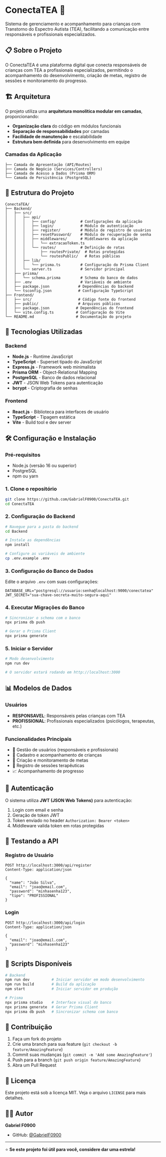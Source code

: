 # ConectaTEA 🧩

Sistema de gerenciamento e acompanhamento para crianças com Transtorno do Espectro Autista (TEA), facilitando a comunicação entre responsáveis e profissionais especializados.

## 📋 Sobre o Projeto

O ConectaTEA é uma plataforma digital que conecta responsáveis de crianças com TEA a profissionais especializados, permitindo o acompanhamento do desenvolvimento, criação de metas, registro de sessões e monitoramento do progresso.

## 🏗️ Arquitetura

O projeto utiliza uma **arquitetura monolítica modular em camadas**, proporcionando:

- **Organização clara** do código em módulos funcionais
- **Separação de responsabilidades** por camadas
- **Facilidade de manutenção** e escalabilidade
- **Estrutura bem definida** para desenvolvimento em equipe

### Camadas da Aplicação

```
├── Camada de Apresentação (API/Routes)
├── Camada de Negócio (Services/Controllers)
├── Camada de Acesso a Dados (Prisma ORM)
└── Camada de Persistência (PostgreSQL)
```

## 📁 Estrutura do Projeto

```
ConectaTEA/
├── Backend/
│   ├── src/
│   │   ├── api/
│   │   │   ├── config/           # Configurações da aplicação
│   │   │   ├── login/            # Módulo de autenticação
│   │   │   ├── register/         # Módulo de registro de usuários
│   │   │   ├── resetPassword/    # Módulo de recuperação de senha
│   │   │   ├── middlewares/      # Middlewares da aplicação
│   │   │   │   └── extracaoToken.ts
│   │   │   └── routes/           # Definição de rotas
│   │   │       ├── routesPrivate/  # Rotas protegidas
│   │   │       └── routesPublic/   # Rotas públicas
│   │   ├── lib/
│   │   │   └── prisma.ts         # Configuração do Prisma Client
│   │   └── server.ts             # Servidor principal
│   ├── prisma/
│   │   └── schema.prisma         # Schema do banco de dados
│   ├── .env                      # Variáveis de ambiente
│   ├── package.json             # Dependências do backend
│   └── tsconfig.json            # Configuração TypeScript
├── Frontend/
│   ├── src/                     # Código fonte do frontend
│   ├── public/                  # Arquivos públicos
│   ├── package.json            # Dependências do frontend
│   └── vite.config.ts          # Configuração do Vite
└── README.md                   # Documentação do projeto
```

## 🚀 Tecnologias Utilizadas

### Backend
- **Node.js** - Runtime JavaScript
- **TypeScript** - Superset tipado do JavaScript
- **Express.js** - Framework web minimalista
- **Prisma ORM** - Object-Relational Mapping
- **PostgreSQL** - Banco de dados relacional
- **JWT** - JSON Web Tokens para autenticação
- **bcrypt** - Criptografia de senhas

### Frontend
- **React.js** - Biblioteca para interfaces de usuário
- **TypeScript** - Tipagem estática
- **Vite** - Build tool e dev server

## 🛠️ Configuração e Instalação

### Pré-requisitos

- Node.js (versão 16 ou superior)
- PostgreSQL
- npm ou yarn

### 1. Clone o repositório

```bash
git clone https://github.com/GabrielF0900/ConectaTEA.git
cd ConectaTEA
```

### 2. Configuração do Backend

```bash
# Navegue para a pasta do backend
cd Backend

# Instale as dependências
npm install

# Configure as variáveis de ambiente
cp .env.example .env
```

### 3. Configuração do Banco de Dados

Edite o arquivo `.env` com suas configurações:

```env
DATABASE_URL="postgresql://usuario:senha@localhost:9000/conectatea"
JWT_SECRET="sua-chave-secreta-muito-segura-aqui"
```

### 4. Executar Migrações do Banco

```bash
# Sincronizar o schema com o banco
npx prisma db push

# Gerar o Prisma Client
npx prisma generate
```

### 5. Iniciar o Servidor

```bash
# Modo desenvolvimento
npm run dev

# O servidor estará rodando em http://localhost:3000
```

## 📊 Modelos de Dados

### Usuários
- **RESPONSAVEL**: Responsáveis pelas crianças com TEA
- **PROFISSIONAL**: Profissionais especializados (psicólogos, terapeutas, etc.)

### Funcionalidades Principais
- 👥 Gestão de usuários (responsáveis e profissionais)
- 👶 Cadastro e acompanhamento de crianças
- 🎯 Criação e monitoramento de metas
- 📝 Registro de sessões terapêuticas
- 📈 Acompanhamento de progresso

## 🔐 Autenticação

O sistema utiliza **JWT (JSON Web Tokens)** para autenticação:

1. Login com email e senha
2. Geração de token JWT
3. Token enviado no header `Authorization: Bearer <token>`
4. Middleware valida token em rotas protegidas

## 🧪 Testando a API

### Registro de Usuário
```http
POST http://localhost:3000/api/register
Content-Type: application/json

{
  "name": "João Silva",
  "email": "joao@email.com",
  "password": "minhasenha123",
  "tipo": "PROFISSIONAL"
}
```

### Login
```http
POST http://localhost:3000/api/login
Content-Type: application/json

{
  "email": "joao@email.com",
  "password": "minhasenha123"
}
```

## 📝 Scripts Disponíveis

```bash
# Backend
npm run dev          # Iniciar servidor em modo desenvolvimento
npm run build        # Build da aplicação
npm start            # Iniciar servidor em produção

# Prisma
npx prisma studio    # Interface visual do banco
npx prisma generate  # Gerar Prisma Client
npx prisma db push   # Sincronizar schema com banco
```

## 🤝 Contribuição

1. Faça um fork do projeto
2. Crie uma branch para sua feature (`git checkout -b feature/AmazingFeature`)
3. Commit suas mudanças (`git commit -m 'Add some AmazingFeature'`)
4. Push para a branch (`git push origin feature/AmazingFeature`)
5. Abra um Pull Request

## 📄 Licença

Este projeto está sob a licença MIT. Veja o arquivo `LICENSE` para mais detalhes.

## 👨‍💻 Autor

**Gabriel F0900**
- GitHub: [@GabrielF0900](https://github.com/GabrielF0900)

---

⭐ **Se este projeto foi útil para você, considere dar uma estrela!**
